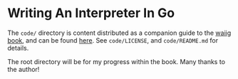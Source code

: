 # Writing An Interpreter In Go

The `code/` directory is content distributed as a companion guide to the [waiig book](https://interpreterbook.com/),
and can be found [here](https://interpreterbook.com/waiig_code_1.3.zip). See `code/LICENSE`,
and `code/README.md` for details.

The root directory will be for my progress within the book. Many thanks to the author!
